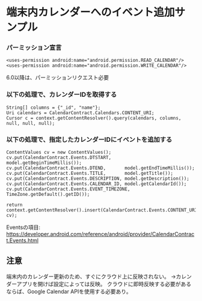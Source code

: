 # 端末内カレンダーへのイベント追加サンプル

### パーミッション宣言
```
<uses-permission android:name="android.permission.READ_CALENDAR"/>
<uses-permission android:name="android.permission.WRITE_CALENDAR"/>
```
6.0以降は、パーミッションリクエスト必要

### 以下の処理で、カレンダーIDを取得する
```
String[] columns = {"_id", "name"};
Uri calendars = CalendarContract.Calendars.CONTENT_URI;
Cursor c = context.getContentResolver().query(calendars, columns, null, null, null);
```

### 以下の処理で、指定したカレンダーIDにイベントを追加する
```
ContentValues cv = new ContentValues();
cv.put(CalendarContract.Events.DTSTART,     model.getBeginTimeMillis());
cv.put(CalendarContract.Events.DTEND,       model.getEndTimeMillis());
cv.put(CalendarContract.Events.TITLE,       model.getTitle());
cv.put(CalendarContract.Events.DESCRIPTION, model.getDescription());
cv.put(CalendarContract.Events.CALENDAR_ID, model.getCalendarId());
cv.put(CalendarContract.Events.EVENT_TIMEZONE, TimeZone.getDefault().getID());

return context.getContentResolver().insert(CalendarContract.Events.CONTENT_URI, cv);
```
Eventsの項目: https://developer.android.com/reference/android/provider/CalendarContract.Events.html

## 注意
端末内のカレンダー更新のため、すぐにクラウド上に反映されない。
→カレンダーアプリを開けば設定によっては反映。
クラウドに即時反映する必要があるならば、Google Calendar APIを使用する必要あり。

